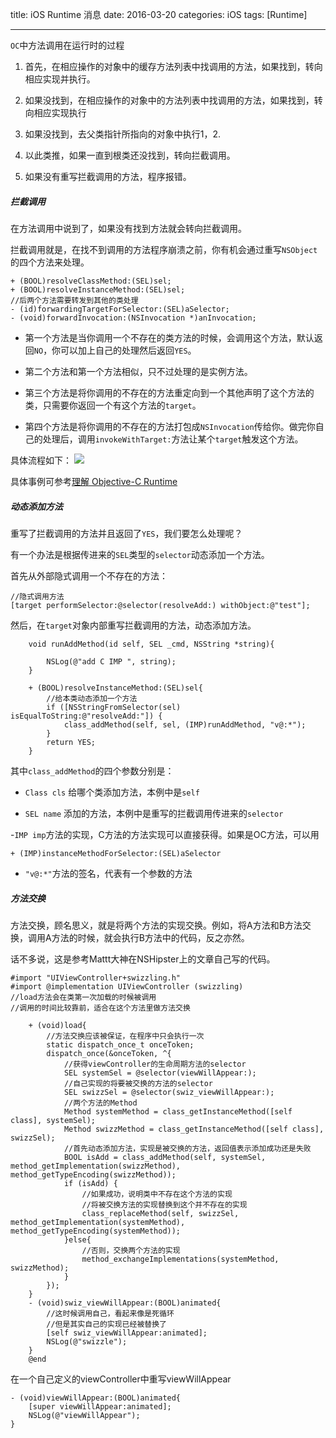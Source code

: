 title: iOS Runtime 消息
date: 2016-03-20 
categories: iOS
tags: [Runtime]

---

`OC`中方法调用在运行时的过程

1. 首先，在相应操作的对象中的缓存方法列表中找调用的方法，如果找到，转向相应实现并执行。

2. 如果没找到，在相应操作的对象中的方法列表中找调用的方法，如果找到，转向相应实现执行

3. 如果没找到，去父类指针所指向的对象中执行1，2.

4. 以此类推，如果一直到根类还没找到，转向拦截调用。

5. 如果没有重写拦截调用的方法，程序报错。

<!-- more --> 

##### 拦截调用

在方法调用中说到了，如果没有找到方法就会转向拦截调用。

拦截调用就是，在找不到调用的方法程序崩溃之前，你有机会通过重写`NSObject`的四个方法来处理。

	+ (BOOL)resolveClassMethod:(SEL)sel;
	+ (BOOL)resolveInstanceMethod:(SEL)sel;
	//后两个方法需要转发到其他的类处理
	- (id)forwardingTargetForSelector:(SEL)aSelector;
	- (void)forwardInvocation:(NSInvocation *)anInvocation;

* 第一个方法是当你调用一个不存在的类方法的时候，会调用这个方法，默认返回`NO`，你可以加上自己的处理然后返回`YES`。

* 第二个方法和第一个方法相似，只不过处理的是实例方法。

* 第三个方法是将你调用的不存在的方法重定向到一个其他声明了这个方法的类，只需要你返回一个有这个方法的`target`。

* 第四个方法是将你调用的不存在的方法打包成`NSInvocation`传给你。做完你自己的处理后，调用`invokeWithTarget:`方法让某个`target`触发这个方法。

具体流程如下：
![](http://7xt3bw.com1.z0.glb.clouddn.com/runtimemethod.png)

具体事例可参考[理解 Objective-C Runtime](http://justinyan.me/post/1624)

##### 动态添加方法

重写了拦截调用的方法并且返回了`YES`，我们要怎么处理呢？

有一个办法是根据传进来的`SEL`类型的`selector`动态添加一个方法。

首先从外部隐式调用一个不存在的方法：

	//隐式调用方法
	[target performSelector:@selector(resolveAdd:) withObject:@"test"];

然后，在`target`对象内部重写拦截调用的方法，动态添加方法。

```objc
	void runAddMethod(id self, SEL _cmd, NSString *string){

	    NSLog(@"add C IMP ", string);
	}

	+ (BOOL)resolveInstanceMethod:(SEL)sel{
	    //给本类动态添加一个方法
	    if ([NSStringFromSelector(sel) isEqualToString:@"resolveAdd:"]) {
	        class_addMethod(self, sel, (IMP)runAddMethod, "v@:*");
	    }
	    return YES;
	}
```

其中`class_addMethod`的四个参数分别是：

- `Class cls` 给哪个类添加方法，本例中是`self`

- `SEL name` 添加的方法，本例中是重写的拦截调用传进来的`selector`

-`IMP imp`方法的实现，C方法的方法实现可以直接获得。如果是OC方法，可以用

	+ (IMP)instanceMethodForSelector:(SEL)aSelector

- `"v@:*"`方法的签名，代表有一个参数的方法

##### 方法交换

方法交换，顾名思义，就是将两个方法的实现交换。例如，将A方法和B方法交换，调用A方法的时候，就会执行B方法中的代码，反之亦然。

话不多说，这是参考Mattt大神在NSHipster上的文章自己写的代码。

```objc
#import "UIViewController+swizzling.h"
#import @implementation UIViewController (swizzling)
//load方法会在类第一次加载的时候被调用
//调用的时间比较靠前，适合在这个方法里做方法交换

	+ (void)load{
	    //方法交换应该被保证，在程序中只会执行一次
	    static dispatch_once_t onceToken;
	    dispatch_once(&onceToken, ^{
	        //获得viewController的生命周期方法的selector
	        SEL systemSel = @selector(viewWillAppear:);
	        //自己实现的将要被交换的方法的selector
	        SEL swizzSel = @selector(swiz_viewWillAppear:);
	        //两个方法的Method
	        Method systemMethod = class_getInstanceMethod([self class], systemSel);
	        Method swizzMethod = class_getInstanceMethod([self class], swizzSel);
	        //首先动态添加方法，实现是被交换的方法，返回值表示添加成功还是失败
	        BOOL isAdd = class_addMethod(self, systemSel, method_getImplementation(swizzMethod), method_getTypeEncoding(swizzMethod));
	        if (isAdd) {
	            //如果成功，说明类中不存在这个方法的实现
	            //将被交换方法的实现替换到这个并不存在的实现
	            class_replaceMethod(self, swizzSel, method_getImplementation(systemMethod), method_getTypeEncoding(systemMethod));
	        }else{
	            //否则，交换两个方法的实现
	            method_exchangeImplementations(systemMethod, swizzMethod);
	        }
	    });
	}
	- (void)swiz_viewWillAppear:(BOOL)animated{
	    //这时候调用自己，看起来像是死循环
	    //但是其实自己的实现已经被替换了
	    [self swiz_viewWillAppear:animated];
	    NSLog(@"swizzle");
	}
	@end
```

在一个自己定义的viewController中重写viewWillAppear
	
	- (void)viewWillAppear:(BOOL)animated{
	    [super viewWillAppear:animated];
	    NSLog(@"viewWillAppear");
	}
